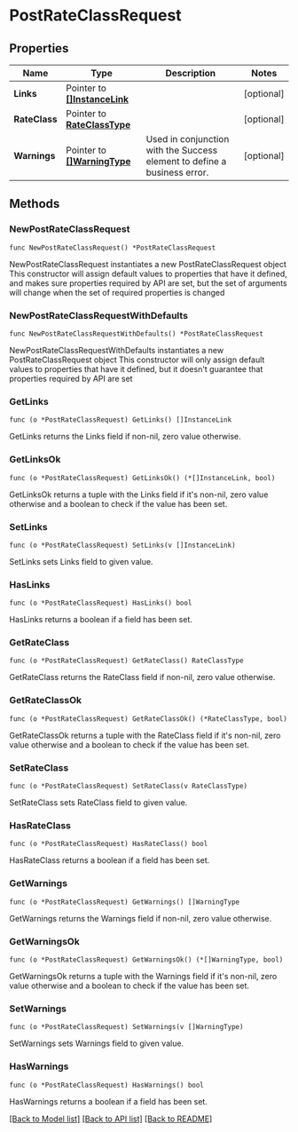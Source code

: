# PostRateClassRequest

## Properties

Name | Type | Description | Notes
------------ | ------------- | ------------- | -------------
**Links** | Pointer to [**[]InstanceLink**](InstanceLink.md) |  | [optional] 
**RateClass** | Pointer to [**RateClassType**](RateClassType.md) |  | [optional] 
**Warnings** | Pointer to [**[]WarningType**](WarningType.md) | Used in conjunction with the Success element to define a business error. | [optional] 

## Methods

### NewPostRateClassRequest

`func NewPostRateClassRequest() *PostRateClassRequest`

NewPostRateClassRequest instantiates a new PostRateClassRequest object
This constructor will assign default values to properties that have it defined,
and makes sure properties required by API are set, but the set of arguments
will change when the set of required properties is changed

### NewPostRateClassRequestWithDefaults

`func NewPostRateClassRequestWithDefaults() *PostRateClassRequest`

NewPostRateClassRequestWithDefaults instantiates a new PostRateClassRequest object
This constructor will only assign default values to properties that have it defined,
but it doesn't guarantee that properties required by API are set

### GetLinks

`func (o *PostRateClassRequest) GetLinks() []InstanceLink`

GetLinks returns the Links field if non-nil, zero value otherwise.

### GetLinksOk

`func (o *PostRateClassRequest) GetLinksOk() (*[]InstanceLink, bool)`

GetLinksOk returns a tuple with the Links field if it's non-nil, zero value otherwise
and a boolean to check if the value has been set.

### SetLinks

`func (o *PostRateClassRequest) SetLinks(v []InstanceLink)`

SetLinks sets Links field to given value.

### HasLinks

`func (o *PostRateClassRequest) HasLinks() bool`

HasLinks returns a boolean if a field has been set.

### GetRateClass

`func (o *PostRateClassRequest) GetRateClass() RateClassType`

GetRateClass returns the RateClass field if non-nil, zero value otherwise.

### GetRateClassOk

`func (o *PostRateClassRequest) GetRateClassOk() (*RateClassType, bool)`

GetRateClassOk returns a tuple with the RateClass field if it's non-nil, zero value otherwise
and a boolean to check if the value has been set.

### SetRateClass

`func (o *PostRateClassRequest) SetRateClass(v RateClassType)`

SetRateClass sets RateClass field to given value.

### HasRateClass

`func (o *PostRateClassRequest) HasRateClass() bool`

HasRateClass returns a boolean if a field has been set.

### GetWarnings

`func (o *PostRateClassRequest) GetWarnings() []WarningType`

GetWarnings returns the Warnings field if non-nil, zero value otherwise.

### GetWarningsOk

`func (o *PostRateClassRequest) GetWarningsOk() (*[]WarningType, bool)`

GetWarningsOk returns a tuple with the Warnings field if it's non-nil, zero value otherwise
and a boolean to check if the value has been set.

### SetWarnings

`func (o *PostRateClassRequest) SetWarnings(v []WarningType)`

SetWarnings sets Warnings field to given value.

### HasWarnings

`func (o *PostRateClassRequest) HasWarnings() bool`

HasWarnings returns a boolean if a field has been set.


[[Back to Model list]](../README.md#documentation-for-models) [[Back to API list]](../README.md#documentation-for-api-endpoints) [[Back to README]](../README.md)


